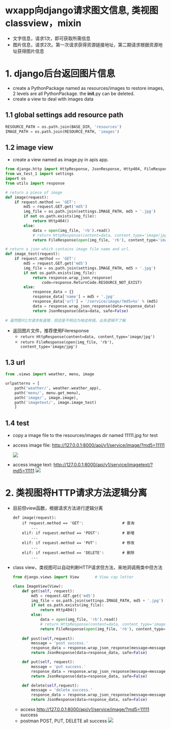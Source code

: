 # wxapp向django请求图文信息, 类视图classview，mixin

- 文字信息，请求1次，即可获取所需信息
- 图片信息，请求2次。第一次请求获得资源链接地址，第二期请求根据资源地址获得图片信息

# 1. django后台返回图片信息
- create a PythonPackage named as resources/images to restore images, 2 levels are all PythonPackage. the __init__.py can be deleted.
- create a view to deal with images data

## 1.1 global settings add resource path
```python
RESOURCE_PATH = os.path.join(BASE_DIR, 'resources')
IMAGE_PATH = os.path.join(RESOURCE_PATH, 'images')
```
## 1.2 image view
- create a view named as image.py in apis app.
```python
from django.http import HttpResponse, JsonResponse, Http404, FileResponse
from wx_test_1 import settings
import os
from utils import response

# return a piece of image
def image(request):
    if request.method == 'GET':
        md5 = request.GET.get('md5')
        img_file = os.path.join(settings.IMAGE_PATH, md5 + '.jpg')
        if not os.path.exists(img_file):
            return Http404()
        else:
            data = open(img_file, 'rb').read()
            # return HttpResponse(content=data, content_type='image/jpg')
            return FileResponse(open(img_file, 'rb'), content_type='image/jpg')

# return a json which contains image file name and url.
def image_test(request):
    if request.method == 'GET':
        md5 = request.GET.get('md5')
        img_file = os.path.join(settings.IMAGE_PATH, md5 + '.jpg')
        if not os.path.exists(img_file):
            return response.wrap_json_response(
                code=response.ReturnCode.RESOURCE_NOT_EXIST)
        else:
            response_data = {}
            response_data['name'] = md5 + '.jpg'
            response_data['url'] = '/service/image/?md5=%s' % (md5)
            data = response.wrap_json_response(data=response_data)
            return JsonResponse(data=data, safe=False)
            
# 虽然图片2次请求有道理，但还是不明白为啥这样搞，业务逻辑不了解
```
- 返回图片文件，推荐使用Fileresponse
  - `return HttpResponse(content=data, content_type='image/jpg')`
  - `return FileResponse(open(img_file, 'rb'), content_type='image/jpg')`
## 1.3 url
```python
from .views import weather, menu, image

urlpatterns = [
    path('weather/', weather.weather_app),
    path('menu/', menu.get_menu),
    path('image/', image.image),
    path('imagetext/', image.image_test)
    ]
```
## 1.4 test 
- copy a image file to the resources/images dir named 11111.jpg for test
- access image file: http://127.0.0.1:8000/api/v1/service/image/?md5=11111

    ![](https://i.loli.net/2019/06/09/5cfc93024712416737.png)
- access image text: http://127.0.0.1:8000/api/v1/service/imagetext/?md5=11111
    ![](https://i.loli.net/2019/06/09/5cfc94063fa7285123.png)

# 2. 类视图将HTTP请求方法逻辑分离
- 目前但view函数，根据请求方法进行逻辑分离
    ```pythin
    def image(request):
        if request.method == 'GET':                 # 查询
            ...     
        elif: if request.method == 'POST':          # 新增
            ...        
        elif: if request.method == 'PUT':           # 修改
            ...
        elif: if request.method == 'DELETE':        # 删除
            ...
    ```
- class view，类视图可以自动判断HTTP请求但方法，来地洞调用类中但方法
    ```python
    from django.views import View       # View cap letter
    
    class ImageView(View):
        def get(self, request):
            md5 = request.GET.get('md5')
            img_file = os.path.join(settings.IMAGE_PATH, md5 + '.jpg')
            if not os.path.exists(img_file):
                return Http404()
            else:
                data = open(img_file, 'rb').read()
                # return HttpResponse(content=data, content_type='image/jpg')
                return FileResponse(open(img_file, 'rb'), content_type='image/jpg')
                
        def post(self,request):
            message = 'post success.'
            response_data = response.wrap_json_response(message=message)
            return JsonResponse(data=response_data, safe=False)

        def put(self, request):
            message = 'put success.'
            response_data = response.wrap_json_response(message=message)
            return JsonResponse(data=response_data, safe=False)

        def delete(self,request):
            message = 'delete success.'
            response_data = response.wrap_json_response(message=message)
            return JsonResponse(data=response_data, safe=False)
    ```
    - access http://127.0.0.1:8000/api/v1/service/image/?md5=11111 success
    - postman POST, PUT, DELETE all success
        ![](https://i.loli.net/2019/06/09/5cfc9a7f2b76399467.png)

















































